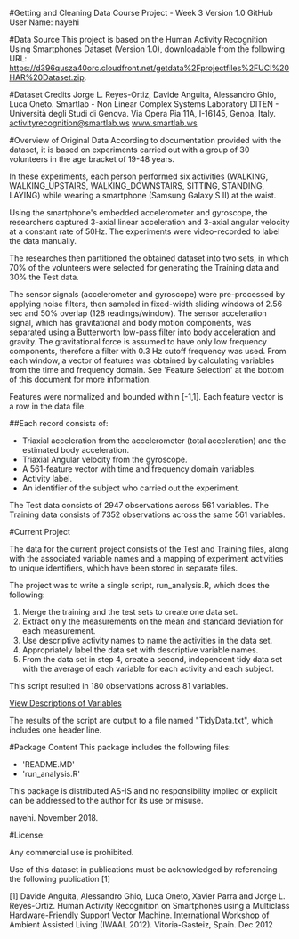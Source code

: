 #Getting and Cleaning Data Course Project - Week 3
Version 1.0
GitHub User Name: nayehi

#Data Source
This project is based on the Human Activity Recognition Using Smartphones Dataset (Version 1.0), 
downloadable from the following URL: 
https://d396qusza40orc.cloudfront.net/getdata%2Fprojectfiles%2FUCI%20HAR%20Dataset.zip.

#Dataset Credits
Jorge L. Reyes-Ortiz, Davide Anguita, Alessandro Ghio, Luca Oneto.
Smartlab - Non Linear Complex Systems Laboratory
DITEN - Università degli Studi di Genova.
Via Opera Pia 11A, I-16145, Genoa, Italy.
activityrecognition@smartlab.ws
www.smartlab.ws

#Overview of Original Data
According to documentation provided with the dataset, it is based on experiments carried out with a 
group of 30 volunteers in the age bracket of 19-48 years.

In these experiments, each person performed six activities (WALKING, WALKING_UPSTAIRS, WALKING_DOWNSTAIRS, SITTING, STANDING, LAYING)
while wearing a smartphone (Samsung Galaxy S II) at the waist. 
  
Using the smartphone's embedded accelerometer and gyroscope, the researchers captured 3-axial linear acceleration and 3-axial angular
velocity at a constant rate of 50Hz. The experiments were video-recorded to label the data manually. 

The researches then partitioned the obtained dataset into two sets, in which 70% of the volunteers were selected for generating the Training data and 30% the Test data. 

The sensor signals (accelerometer and gyroscope) were pre-processed by applying noise filters, then sampled in fixed-width sliding windows of 2.56 sec and 50% overlap (128 readings/window). The sensor acceleration signal, which has gravitational and body motion components, was separated using a Butterworth low-pass filter into body acceleration and gravity. The gravitational force is assumed to have only low frequency components, therefore a filter with 0.3 Hz cutoff frequency was used. From each window, a vector of features was obtained by calculating variables from the time and frequency domain. See 'Feature Selection' at the bottom of this document for more information.

Features were normalized and bounded within [-1,1].
Each feature vector is a row in the data file.

##Each record consists of:
- Triaxial acceleration from the accelerometer (total acceleration) and the estimated body acceleration.
- Triaxial Angular velocity from the gyroscope. 
- A 561-feature vector with time and frequency domain variables. 
- Activity label.
- An identifier of the subject who carried out the experiment.

The Test data consists of 2947 observations across 561 variables.
The Training data consists of 7352 observations across the same 561 variables. 

#Current Project

The data for the current project consists of the Test and Training files, along with the associated variable names and a mapping of
experiment activities to unique identifiers, which have been stored in separate files.

The project was to write a single script, run_analysis.R, which does the following:
1) Merge the training and the test sets to create one data set.
2) Extract only the measurements on the mean and standard deviation for each measurement.
3) Use descriptive activity names to name the activities in the data set.
4) Appropriately label the data set with descriptive variable names.
5) From the data set in step 4, create a second, independent tidy data set with the average of each variable for each activity and 
each subject.

This script resulted in 180 observations across 81 variables.

[View Descriptions of Variables](https://github.com/nayehi/TidyData-Project/blob/master/Variables)

The results of the script are output to a file named "TidyData.txt", which includes one header line.

#Package Content
This package includes the following files:
- 'README.MD'
- 'run_analysis.R'

This package is distributed AS-IS and no responsibility implied or explicit can be addressed to the author for its use or misuse.

nayehi. November 2018. 

#License:

Any commercial use is prohibited.

Use of this dataset in publications must be acknowledged by referencing the following publication [1] 

[1] Davide Anguita, Alessandro Ghio, Luca Oneto, Xavier Parra and Jorge L. Reyes-Ortiz. Human Activity Recognition on 
Smartphones using a Multiclass Hardware-Friendly Support Vector Machine. 
International Workshop of Ambient Assisted Living (IWAAL 2012). Vitoria-Gasteiz, Spain. Dec 2012


